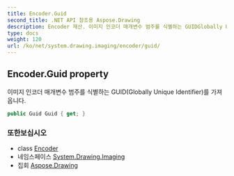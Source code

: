 ```yaml
---
title: Encoder.Guid
second_title: .NET API 참조용 Aspose.Drawing
description: Encoder 재산. 이미지 인코더 매개변수 범주를 식별하는 GUIDGlobally Unique Identifier를 가져옵니다.
type: docs
weight: 120
url: /ko/net/system.drawing.imaging/encoder/guid/
---
```

## Encoder.Guid property

이미지 인코더 매개변수 범주를 식별하는 GUID(Globally Unique Identifier)를 가져옵니다.

```csharp
public Guid Guid { get; }
```

### 또한보십시오

* class [Encoder](../)
* 네임스페이스 [System.Drawing.Imaging](../../encoder/)
* 집회 [Aspose.Drawing](../../../)


